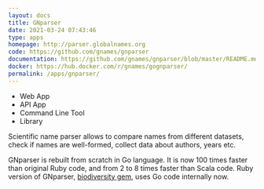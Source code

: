```yaml
---
layout: docs
title: GNparser
date: 2021-03-24 07:43:46
type: apps
homepage: http://parser.globalnames.org
code: https://github.com/gnames/gnparser
documentation: https://github.com/gnames/gnparser/blob/master/README.md
docker: https://hub.docker.com/r/gnames/gognparser/
permalink: /apps/gnparser/
---
```


<div class="note application">

  <ul>
    <li>Web App</li>
    <li>API App</li>
    <li>Command Line Tool</li>
    <li>Library</li>
  </ul>

  <p> Scientific name parser allows to compare names from different datasets,
  check if names are well-formed, collect data about authors, years etc.
  </p>

  <p> GNparser is rebuilt from scratch in Go language. It is now 100 times
  faster than original Ruby code, and from 2 to 8 times faster than Scala code.
  Ruby version of GNparser,
  <a href="https://github.com/GlobalNamesArchitecture/biodiversity"> biodiversity
  gem</a>, uses Go code internally now.
  </p>

</div>
